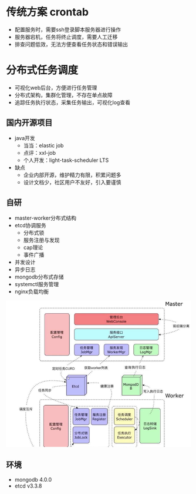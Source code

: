 # 传统方案 crontab

- 配置服务时，需要ssh登录脚本服务器进行操作
- 服务器宕机，任务将终止调度，需要人工迁移
- 排查问题低效，无法方便查看任务状态和错误输出



# 分布式任务调度

- 可视化web后台，方便进行任务管理
- 分布式架构，集群化管理，不存在单点故障
- 追踪任务执行状态，采集任务输出，可视化log查看



## 国内开源项目

- java开发
  - 当当：elastic job
  - 点评：xxl-job
  - 个人开发：light-task-scheduler LTS
- 缺点
  - 企业内部开源，维护精力有限，积累问题多
  - 设计文档少，社区用户不友好，引入要谨慎



## 自研

- master-worker分布式结构
- etcd协调服务
  - 分布式锁
  - 服务注册与发现
  - cap理论
  - 事件广播
- 并发设计
- 异步日志
- mongodb分布式存储
- systemctl服务管理
- nginx负载均衡

<img src="img/1.png" style="zoom: 80%;" />  

## 环境

- mongodb 4.0.0
- etcd v3.3.8
